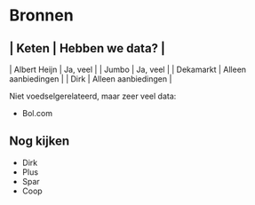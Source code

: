 # Bronnen

| Keten | Hebben we data? |
---------------------------
| Albert Heijn | Ja, veel |
| Jumbo        | Ja, veel |
| Dekamarkt    | Alleen aanbiedingen |
| Dirk         | Alleen aanbiedingen |

Niet voedselgerelateerd, maar zeer veel data:

* Bol.com

## Nog kijken

* Dirk
* Plus
* Spar
* Coop


